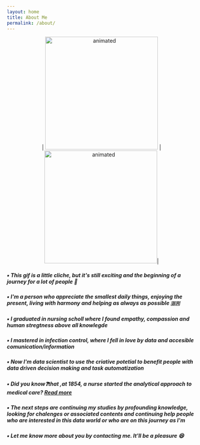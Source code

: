 ```yaml
---
layout: home
title: About Me
permalink: /about/
---
```


<p align=center> 
 | <img src="https://media4.giphy.com/media/cACmN9YBnrV9KyK6nG/giphy.gif?cid=ecf05e4766vbcycjyubog8674zfaz9vepsv6c9l8byf92c69&rid=giphy.gif&ct=g" alt="animated" width="300" height="300"/> | <img src="https://media4.giphy.com/media/fedryX7dMGMe6lgqDm/giphy.gif?cid=ecf05e470o0ozcr946mob49yz2dr2mk2bpuvgroyo0wzzlv2&rid=giphy.gif&ct=g" alt="animated" width="300" height="300"/>| 
</p>  

<body>
  
 <h5>▪️ This gif is a little cliche, but it's still exciting and the beginning of a journey for a lot of people 🧙
  <br>
 <h5>▪️ I'm a person who appreciate the smallest daily things, enjoying the present, living with harmony and helping as always as possible 🇧🇷
 <br>
 <h5>▪️ I graduated in nursing scholl where I found empathy, compassion and human stregtness above all knowlegde 
 <br>
 <h5>▪️ I mastered in infection control, where I fell in love by data and accesible comunication/information 
 <br>
 <h5>▪️ Now I'm data scientist to use the criative potetial to benefit people with data driven decision making and task automatization 
 <br>
 <h5>▪️ Did you know❓that ,at 1854, a nurse started the analytical approach to medical care? <a href="https://www.sciencemuseum.org.uk/objects-and-stories/florence-nightingale-pioneer-statistician"> Read more </a>
<br>
 <h5>▪️ The next steps are continuing my studies by profounding knowledge, looking for chalenges or associated contents and continuing help people who are interested in this data world or who are on this journey as I'm 
<br>
 <h5>▪️ Let me know more about you by contacting me. It'll be a pleasure 😄
